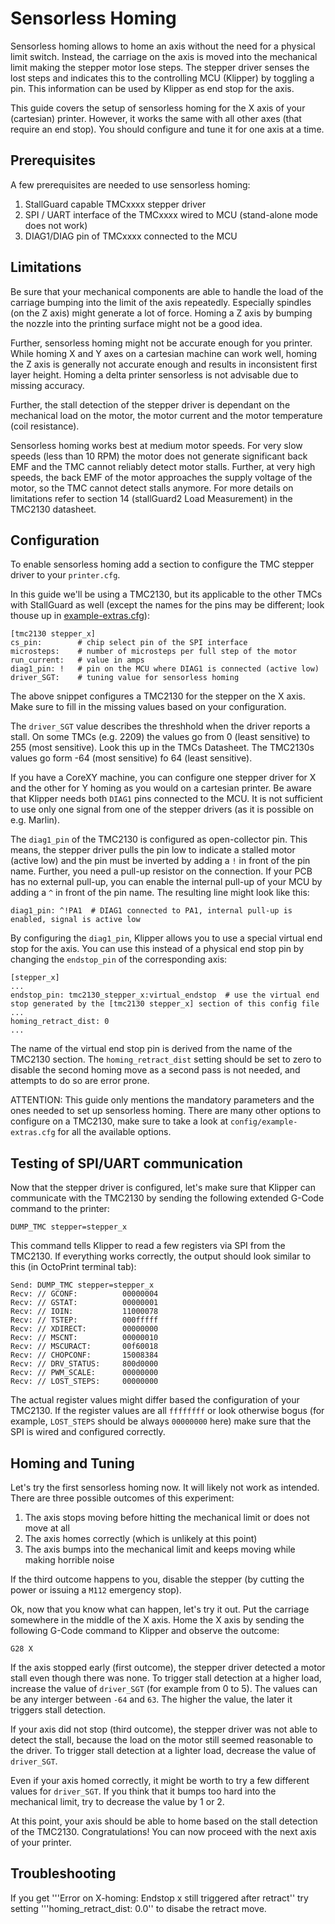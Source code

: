 # Sensorless Homing
Sensorless homing allows to home an axis without the need for a physical limit switch. Instead, the carriage on the axis is moved into the mechanical limit making the stepper motor lose steps. The stepper driver senses the lost steps and indicates this to the controlling MCU (Klipper) by toggling a pin. This information can be used by Klipper as end stop for the axis.

This guide covers the setup of sensorless homing for the X axis of your (cartesian) printer. However, it works the same with all other axes (that require an end stop). You should configure and tune it for one axis at a time.

## Prerequisites
A few prerequisites are needed to use sensorless homing:

1. StallGuard capable TMCxxxx stepper driver
2. SPI / UART interface of the TMCxxxx wired to MCU (stand-alone mode does not work)
3. DIAG1/DIAG pin of TMCxxxx connected to the MCU


## Limitations
Be sure that your mechanical components are able to handle the load of the carriage bumping into the limit of the axis repeatedly. Especially spindles (on the Z axis) might generate a lot of force. Homing a Z axis by bumping the nozzle into the printing surface might not be a good idea.

Further, sensorless homing might not be accurate enough for you printer. While homing X and Y axes on a cartesian machine can work well, homing the Z axis is generally not accurate enough and results in inconsistent first layer height. Homing a delta printer sensorless is not advisable due to missing accuracy.

Further, the stall detection of the stepper driver is dependant on the mechanical load on the motor, the motor current and the motor temperature (coil resistance).

Sensorless homing works best at medium motor speeds. For very slow speeds (less than 10 RPM) the motor does not generate significant back EMF and the TMC cannot reliably detect motor stalls. Further, at very high speeds, the back EMF of the motor approaches the supply voltage of the motor, so the TMC cannot detect stalls anymore. For more details on limitations refer to section 14 (stallGuard2
Load Measurement) in the TMC2130 datasheet.

## Configuration
To enable sensorless homing add a section to configure the TMC stepper driver to your `printer.cfg`. 

In this guide we'll be using a TMC2130, but its applicable to the other TMCs with StallGuard as well (except the names for the pins may be different; look thouse up in [example-extras.cfg](https://github.com/KevinOConnor/klipper/tree/master/config/example-extras.cfg)):

```
[tmc2130 stepper_x]
cs_pin:        # chip select pin of the SPI interface
microsteps:    # number of microsteps per full step of the motor
run_current:   # value in amps
diag1_pin: !   # pin on the MCU where DIAG1 is connected (active low)
driver_SGT:    # tuning value for sensorless homing
```

The above snippet configures a TMC2130 for the stepper on the X axis. Make sure to fill in the missing values based on your configuration.

The `driver_SGT` value describes the threshhold when the driver reports a stall. On some TMCs (e.g. 2209) the values go from 0 (least sensitive) to 255 (most sensitive). Look this up in the TMCs Datasheet. The TMC2130s values go form -64 (most sensitive) fo 64 (least sensitive).

If you have a CoreXY machine, you can configure one stepper driver for X and the other for Y homing as you would on a cartesian printer. Be aware that Klipper needs both `DIAG1` pins connected to the MCU. It is not sufficient to use only one signal from one of the stepper drivers (as it is possible on e.g. Marlin).

The `diag1_pin` of the TMC2130 is configured as open-collector pin. This means, the stepper driver pulls the pin low to indicate a stalled motor (active low) and the pin must be inverted by adding a `!` in front of the pin name. Further, you need a pull-up resistor on the connection. If your PCB has no external pull-up, you can enable the internal pull-up of your MCU by adding a `^` in front of the pin name. The resulting line might look like this:

```
diag1_pin: ^!PA1  # DIAG1 connected to PA1, internal pull-up is enabled, signal is active low
```

By configuring the `diag1_pin`, Klipper allows you to use a special virtual end stop for the axis. You can use this instead of a physical end stop pin by changing the `endstop_pin` of the corresponding axis:

```
[stepper_x]
...
endstop_pin: tmc2130_stepper_x:virtual_endstop  # use the virtual end stop generated by the [tmc2130 stepper_x] section of this config file
...
homing_retract_dist: 0
...
```

The name of the virtual end stop pin is derived from the name of the TMC2130 section. The `homing_retract_dist` setting should be set to zero to disable the second homing move as a second pass is not needed, and attempts to do so are error prone.

ATTENTION: This guide only mentions the mandatory parameters and the ones needed to set up sensorless homing. There are many other options to configure on a TMC2130, make sure to take a look at `config/example-extras.cfg` for all the available options.

## Testing of SPI/UART communication
Now that the stepper driver is configured, let's make sure that Klipper can communicate with the TMC2130 by sending the following extended G-Code command to the printer:

```
DUMP_TMC stepper=stepper_x
```

This command tells Klipper to read a few registers via SPI from the TMC2130. If everything works correctly, the output should look similar to this (in OctoPrint terminal tab):

```
Send: DUMP_TMC stepper=stepper_x
Recv: // GCONF:          00000004
Recv: // GSTAT:          00000001
Recv: // IOIN:           11000078
Recv: // TSTEP:          000fffff
Recv: // XDIRECT:        00000000
Recv: // MSCNT:          00000010
Recv: // MSCURACT:       00f60018
Recv: // CHOPCONF:       15008384
Recv: // DRV_STATUS:     800d0000
Recv: // PWM_SCALE:      00000000
Recv: // LOST_STEPS:     00000000
```

The actual register values might differ based the configuration of your TMC2130. If the register values are all `ffffffff` or look otherwise bogus (for example, `LOST_STEPS` should be always `00000000` here) make sure that the SPI is wired and configured correctly.

## Homing and Tuning

Let's try the first sensorless homing now. It will likely not work as intended. There are three possible outcomes of this experiment:

1. The axis stops moving before hitting the mechanical limit or does not move at all
2. The axis homes correctly (which is unlikely at this point)
3. The axis bumps into the mechanical limit and keeps moving while making horrible noise

If the third outcome happens to you, disable the stepper (by cutting the power or issuing a `M112` emergency stop).

Ok, now that you know what can happen, let's try it out. Put the carriage somewhere in the middle of the X axis. Home the X axis by sending the following G-Code command to Klipper and observe the outcome:

```
G28 X
```

If the axis stopped early (first outcome), the stepper driver detected a motor stall even though there was none. To trigger stall detection at a higher load, increase the value of `driver_SGT` (for example from 0 to 5). The values can be any interger between `-64` and `63`. The higher the value, the later it triggers stall detection.

If your axis did not stop (third outcome), the stepper driver was not able to detect the stall, because the load on the motor still seemed reasonable to the driver. To trigger stall detection at a lighter load, decrease the value of `driver_SGT`.

Even if your axis homed correctly, it might be worth to try a few different values for `driver_SGT`. If you think that it bumps too hard into the mechanical limit, try to decrease the value by 1 or 2.

At this point, your axis should be able to home based on the stall detection of the TMC2130. Congratulations! You can now proceed with the next axis of your printer.

## Troubleshooting

If you get '''Error on X-homing: Endstop x still triggered after retract'' try setting '''homing_retract_dist: 0.0'' to disabe the retract move. 
